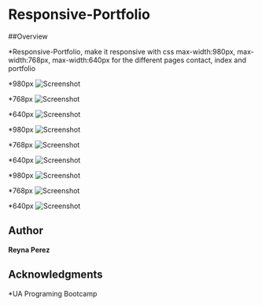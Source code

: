 # Responsive-Portfolio

##Overview

*Responsive-Portfolio, make it responsive with css max-width:980px, max-width:768px, max-width:640px
for the different pages contact, index and portfolio

*980px
![Screenshot](assets/images/aboutme980px.jpg)

*768px
![Screenshot](assets/images/aboutme768px.jpg)

*640px
![Screenshot](assets/images/aboutme640px.jpg)

*980px
![Screenshot](assets/images/contact980px.jpg)

*768px
![Screenshot](assets/images/contact768px.jpg)

*640px
![Screenshot](assets/images/contact640px.jpg)

*980px
![Screenshot](assets/images/portfolio980px.jpg)

*768px
![Screenshot](assets/images/portfolio768px.jpg)

*640px
![Screenshot](assets/images/portfolio640px.jpg)


## Author

**Reyna Perez**

## Acknowledgments

*UA Programing Bootcamp